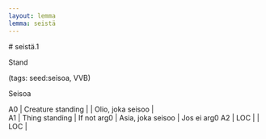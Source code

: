```yaml
---
layout: lemma
lemma: seistä
---
```


<div class="sense">
# <span class="sensename">seistä.1</span>

<span class="description">Stand</span>

(tags: seed:seisoa, VVB)

<span class="description">Seisoa</span>

A0 | Creature standing |   | Olio, joka seisoo |  
A1 | Thing standing | If not arg0 | Asia, joka seisoo | Jos ei arg0
A2 | LOC |   | LOC |  

</div>


